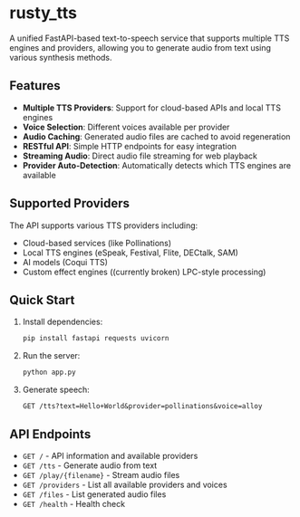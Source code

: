 # rusty_tts

A unified FastAPI-based text-to-speech service that supports multiple TTS engines and providers, allowing you to generate audio from text using various synthesis methods.

## Features

- **Multiple TTS Providers**: Support for cloud-based APIs and local TTS engines
- **Voice Selection**: Different voices available per provider
- **Audio Caching**: Generated audio files are cached to avoid regeneration
- **RESTful API**: Simple HTTP endpoints for easy integration
- **Streaming Audio**: Direct audio file streaming for web playback
- **Provider Auto-Detection**: Automatically detects which TTS engines are available

## Supported Providers

The API supports various TTS providers including:
- Cloud-based services (like Pollinations)
- Local TTS engines (eSpeak, Festival, Flite, DECtalk, SAM)
- AI models (Coqui TTS)
- Custom effect engines ((currently broken) LPC-style processing)

## Quick Start

1. Install dependencies:
   ```bash
   pip install fastapi requests uvicorn
   ```

2. Run the server:
   ```bash
   python app.py
   ```

3. Generate speech:
   ```
   GET /tts?text=Hello+World&provider=pollinations&voice=alloy
   ```

## API Endpoints

- `GET /` - API information and available providers
- `GET /tts` - Generate audio from text
- `GET /play/{filename}` - Stream audio files
- `GET /providers` - List all available providers and voices
- `GET /files` - List generated audio files
- `GET /health` - Health check
